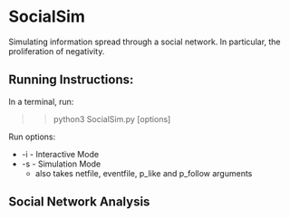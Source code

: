 # SocialSim

Simulating information spread through a social network. In particular, the proliferation of negativity.

## Running Instructions:

In a terminal, run:

>> python3 SocialSim.py [options]

Run options:
* -i - Interactive Mode
* -s - Simulation Mode
    - also takes netfile, eventfile, p_like and p_follow arguments
    

## Social Network Analysis


